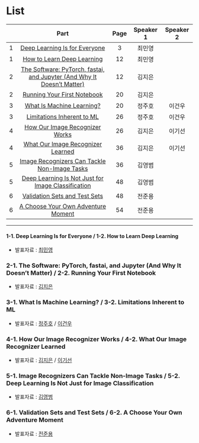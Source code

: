 # List
| | Part | Page | Speaker 1 | Speaker 2 |
|:-:|:-----:|:----:|:---------:|:---------:|
|1|[Deep Learning Is for Everyone](#1-1)|3|최민영| |
|1|[How to Learn Deep Learning](#1-2)|12|최민영| |
|2|[The Software: PyTorch, fastai, and Jupyter (And Why It Doesn’t Matter)](#2-1)|12|김지은| |
|2|[Running Your First Notebook](#2-2)|20|김지은| |
|3|[What Is Machine Learning?](#3-1)|20|정주호|이건우|
|3|[Limitations Inherent to ML](#3-2)|26|정주호|이건우|
|4|[How Our Image Recognizer Works](#4-1)|26|김지은|이기선|
|4|[What Our Image Recognizer Learned](#4-2)|36|김지은|이기선|
|5|[Image Recognizers Can Tackle Non-Image Tasks](#5-1)|36|김영범| |
|5|[Deep Learning Is Not Just for Image Classification](#5-2)|48|김영범| |
|6|[Validation Sets and Test Sets](#6-1)|48|전준용| |
|6|[A Choose Your Own Adventure Moment](#6-2)|54|전준용| |



---

<div id="1-1"></div>
<div id="1-2"></div>

#### 1-1. Deep Learning Is for Everyone / 1-2. How to Learn Deep Learning
* 발표자료 : [최민영](1st_week_Sun_01_최민영.pdf)

    

<div id="2-1"></div>
<div id="2-2"></div>
    
### 2-1. The Software: PyTorch, fastai, and Jupyter (And Why It Doesn’t Matter) / 2-2. Running Your First Notebook
* 발표자료 : [김지은]()
    


<div id="3-1"></div>
<div id="3-2"></div>

### 3-1. What Is Machine Learning? /  3-2. Limitations Inherent to ML
* 발표자료 : [정주호](1st_week_Sun_03_juho.pdf) / [이건우](1st_week_Sun_03_keonwoo.pdf)
    




<div id="4-1"></div>
<div id="4-2"></div>

### 4-1. How Our Image Recognizer Works /  4-2. What Our Image Recognizer Learned
* 발표자료 : [김지은]() / [이기선]()
    




<div id="5-1"></div>
<div id="5-2"></div>

### 5-1. Image Recognizers Can Tackle Non-Image Tasks /  5-2. Deep Learning Is Not Just for Image Classification
* 발표자료 : [김영범]()
    




<div id="6-1"></div>
<div id="6-2"></div>

### 6-1. Validation Sets and Test Sets /  6-2. A Choose Your Own Adventure Moment
* 발표자료 : [전준용]()
    
